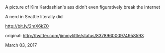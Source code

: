 A picture of Kim Kardashian's ass didn't even figuratively break the internet

A nerd in Seattle literally did

 http://bit.ly/2mX6kZ0 

original: http://twitter.com/jimmylittle/status/837896000974958593 

March 03, 2017